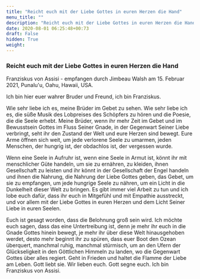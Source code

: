 ```yaml
---
title: "Reicht euch mit der Liebe Gottes in euren Herzen die Hand"
menu_title: ""
description: "Reicht euch mit der Liebe Gottes in euren Herzen die Hand"
date: 2020-08-01 06:25:48+00:73
draft: False
hidden: True
weight:
---
```

### Reicht euch mit der Liebe Gottes in euren Herzen die Hand

Franziskus von Assisi - empfangen durch Jimbeau Walsh am 15. Februar 2021, Punalu'u, Oahu, Hawaii, USA.

Ich bin hier euer wahrer Bruder und Freund, ich bin Franziskus.

Wie sehr liebe ich es, meine Brüder im Gebet zu sehen. Wie sehr liebe ich es, die süße Musik des Lobpreises des Schöpfers zu hören und die Poesie, die die Seele erhebt. Meine Brüder, wenn ihr mehr Zeit im Gebet und im Bewusstsein Gottes im Fluss Seiner Gnade, in der Gegenwart Seiner Liebe verbringt, seht ihr den Zustand der Welt und eure Herzen sind bewegt. Eure Arme öffnen sich weit, um jede verlorene Seele zu umarmen, jeden Menschen, der hungrig ist, der obdachlos ist, der vergessen wurde.

Wenn eine Seele in Aufruhr ist, wenn eine Seele in Armut ist, könnt ihr mit menschlicher Güte handeln, um sie zu ernähren, zu kleiden, ihnen Gesellschaft zu leisten und ihr könnt in der Gesellschaft der Engel handeln und ihnen die Nahrung, die Nahrung der Liebe Gottes geben, das Gebet, um sie zu empfangen, um jede hungrige Seele zu nähren, um ein Licht in die Dunkelheit dieser Welt zu bringen. Es gibt immer viel Arbeit zu tun und ich lobe euch dafür, dass ihr euch in Mitgefühl und mit Empathie ausstreckt, und vor allem mit der Liebe Gottes in euren Herzen und dem Licht Seiner Liebe in euren Seelen.

Euch ist gesagt worden, dass die Belohnung groß sein wird. Ich möchte euch sagen, dass das eine Untertreibung ist, denn je mehr ihr euch in die Gnade Gottes hinein bewegt, je mehr ihr über diese Welt hinausgehoben werdet, desto mehr beginnt ihr zu spüren, dass euer Boot den Ozean überquert, manchmal ruhig, manchmal stürmisch, um an den Ufern der Glückseligkeit in den Göttlichen Himmeln zu landen, wo die Gegenwart Gottes über alles regiert. Geht in Frieden und haltet die Flamme der Liebe am Leben. Gott liebt sie. Wir lieben euch. Gott segne euch. Ich bin Franziskus von Assisi.
